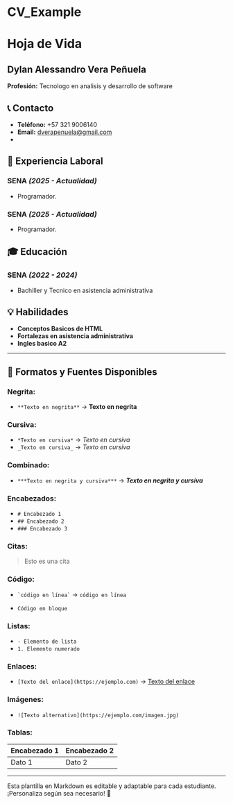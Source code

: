 # CV_Example
# Hoja de Vida

## Dylan Alessandro Vera Peñuela
**Profesión:** Tecnologo en analisis y desarrollo de software

## 📞 Contacto
- **Teléfono:** +57 321 9006140
- **Email:** [dverapenuela@gmail.com](mailto:dverapenuela@gmail.com)
- 
## 🏢 Experiencia Laboral
### **SENA** _(2025 - Actualidad)_
- Programador.

### **SENA** _(2025 - Actualidad)_
- Programador.

## 🎓 Educación
### **SENA** _(2022 - 2024)_
- Bachiller y Tecnico en asistencia administrativa 

## 💡 Habilidades
- **Conceptos Basicos de HTML**
- **Fortalezas en asistencia administrativa**
- **Ingles basico A2**

---

## 🎨 Formatos y Fuentes Disponibles

### **Negrita:**
- `**Texto en negrita**` → **Texto en negrita**

### **Cursiva:**
- `*Texto en cursiva*` → *Texto en cursiva*
- `_Texto en cursiva_` → _Texto en cursiva_

### **Combinado:**
- `***Texto en negrita y cursiva***` → ***Texto en negrita y cursiva***

### **Encabezados:**
- `# Encabezado 1`
- `## Encabezado 2`
- `### Encabezado 3`

### **Citas:**
> Esto es una cita

### **Código:**
- `` `código en línea` `` → `código en línea`
- ```
  Código en bloque
  ```

### **Listas:**
- `- Elemento de lista`
- `1. Elemento numerado`

### **Enlaces:**
- `[Texto del enlace](https://ejemplo.com)` → [Texto del enlace](https://ejemplo.com)

### **Imágenes:**
- `![Texto alternativo](https://ejemplo.com/imagen.jpg)`

### **Tablas:**
| Encabezado 1 | Encabezado 2 |
|-------------|-------------|
| Dato 1     | Dato 2      |

---

Esta plantilla en Markdown es editable y adaptable para cada estudiante. ¡Personaliza según sea necesario! 🎯

